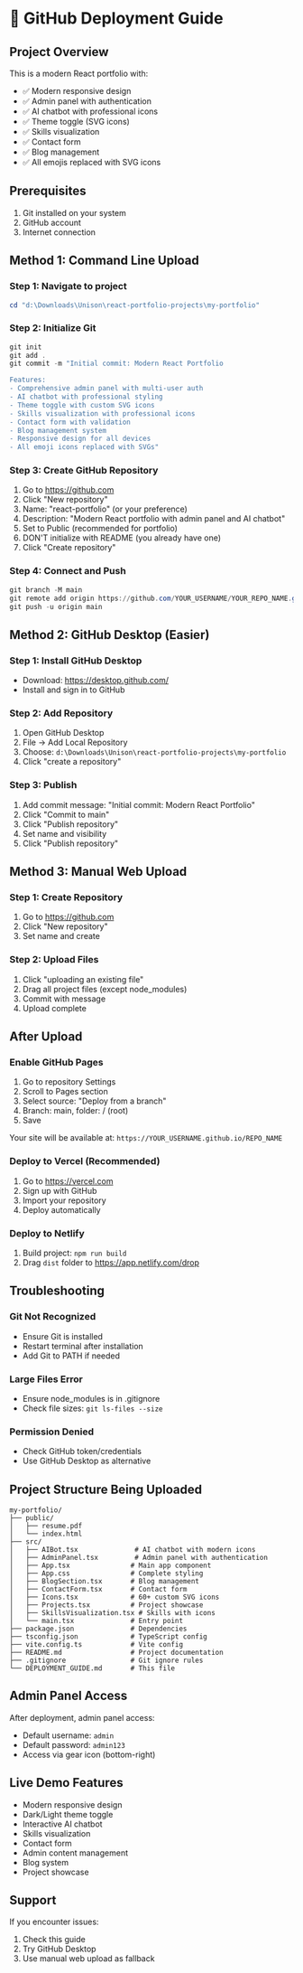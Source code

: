 # 🚀 GitHub Deployment Guide

## Project Overview
This is a modern React portfolio with:
- ✅ Modern responsive design
- ✅ Admin panel with authentication
- ✅ AI chatbot with professional icons
- ✅ Theme toggle (SVG icons)
- ✅ Skills visualization
- ✅ Contact form
- ✅ Blog management
- ✅ All emojis replaced with SVG icons

## Prerequisites
1. Git installed on your system
2. GitHub account
3. Internet connection

## Method 1: Command Line Upload

### Step 1: Navigate to project
```powershell
cd "d:\Downloads\Unison\react-portfolio-projects\my-portfolio"
```

### Step 2: Initialize Git
```powershell
git init
git add .
git commit -m "Initial commit: Modern React Portfolio

Features:
- Comprehensive admin panel with multi-user auth
- AI chatbot with professional styling
- Theme toggle with custom SVG icons
- Skills visualization with professional icons
- Contact form with validation
- Blog management system
- Responsive design for all devices
- All emoji icons replaced with SVGs"
```

### Step 3: Create GitHub Repository
1. Go to https://github.com
2. Click "New repository"
3. Name: "react-portfolio" (or your preference)
4. Description: "Modern React portfolio with admin panel and AI chatbot"
5. Set to Public (recommended for portfolio)
6. DON'T initialize with README (you already have one)
7. Click "Create repository"

### Step 4: Connect and Push
```powershell
git branch -M main
git remote add origin https://github.com/YOUR_USERNAME/YOUR_REPO_NAME.git
git push -u origin main
```

## Method 2: GitHub Desktop (Easier)

### Step 1: Install GitHub Desktop
- Download: https://desktop.github.com/
- Install and sign in to GitHub

### Step 2: Add Repository
1. Open GitHub Desktop
2. File → Add Local Repository
3. Choose: `d:\Downloads\Unison\react-portfolio-projects\my-portfolio`
4. Click "create a repository"

### Step 3: Publish
1. Add commit message: "Initial commit: Modern React Portfolio"
2. Click "Commit to main"
3. Click "Publish repository"
4. Set name and visibility
5. Click "Publish repository"

## Method 3: Manual Web Upload

### Step 1: Create Repository
1. Go to https://github.com
2. Click "New repository"
3. Set name and create

### Step 2: Upload Files
1. Click "uploading an existing file"
2. Drag all project files (except node_modules)
3. Commit with message
4. Upload complete

## After Upload

### Enable GitHub Pages
1. Go to repository Settings
2. Scroll to Pages section
3. Select source: "Deploy from a branch"
4. Branch: main, folder: / (root)
5. Save

Your site will be available at:
`https://YOUR_USERNAME.github.io/REPO_NAME`

### Deploy to Vercel (Recommended)
1. Go to https://vercel.com
2. Sign up with GitHub
3. Import your repository
4. Deploy automatically

### Deploy to Netlify
1. Build project: `npm run build`
2. Drag `dist` folder to https://app.netlify.com/drop

## Troubleshooting

### Git Not Recognized
- Ensure Git is installed
- Restart terminal after installation
- Add Git to PATH if needed

### Large Files Error
- Ensure node_modules is in .gitignore
- Check file sizes: `git ls-files --size`

### Permission Denied
- Check GitHub token/credentials
- Use GitHub Desktop as alternative

## Project Structure Being Uploaded
```
my-portfolio/
├── public/
│   ├── resume.pdf
│   └── index.html
├── src/
│   ├── AIBot.tsx              # AI chatbot with modern icons
│   ├── AdminPanel.tsx         # Admin panel with authentication
│   ├── App.tsx               # Main app component
│   ├── App.css               # Complete styling
│   ├── BlogSection.tsx       # Blog management
│   ├── ContactForm.tsx       # Contact form
│   ├── Icons.tsx             # 60+ custom SVG icons
│   ├── Projects.tsx          # Project showcase
│   ├── SkillsVisualization.tsx # Skills with icons
│   └── main.tsx              # Entry point
├── package.json              # Dependencies
├── tsconfig.json             # TypeScript config
├── vite.config.ts            # Vite config
├── README.md                 # Project documentation
├── .gitignore                # Git ignore rules
└── DEPLOYMENT_GUIDE.md       # This file
```

## Admin Panel Access
After deployment, admin panel access:
- Default username: `admin`
- Default password: `admin123`
- Access via gear icon (bottom-right)

## Live Demo Features
- Modern responsive design
- Dark/Light theme toggle
- Interactive AI chatbot
- Skills visualization
- Contact form
- Admin content management
- Blog system
- Project showcase

## Support
If you encounter issues:
1. Check this guide
2. Try GitHub Desktop
3. Use manual web upload as fallback
